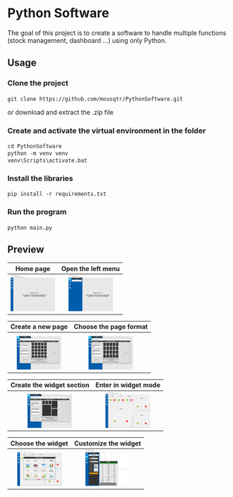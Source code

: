 # Python Software

The goal of this project is to create a software to handle multiple functions (stock management, dashboard ...) using only Python.

## Usage
### Clone the project
```
git clone https://github.com/mousqtr/PythonSoftware.git
```
or download and extract the .zip file

### Create and activate the virtual environment in the folder
```
cd PythonSoftware
python -m venv venv
venv\Scripts\activate.bat
```
### Install the libraries 
```
pip install -r requirements.txt
```
### Run the program
```
python main.py
```

## Preview
Home page           |  Open the left menu
:-------------------------:|:-------------------------:
<img src="/resources/images/image1.png?raw=true" alt="preview" style="width: 100px;"/>  |  <img src="/resources/images/image2.png?raw=true" alt="preview" style="width: 100px;"/>

Create a new page          |  Choose the page format
:-------------------------:|:-------------------------:
<img src="/resources/images/image3.png?raw=true" alt="preview" style="width: 100px;"/>  |  <img src="/resources/images/image4.png?raw=true" alt="preview" style="width: 100px;"/>

Create the widget section        |  Enter in widget mode
:-------------------------:|:-------------------------:
<img src="/resources/images/image5.png?raw=true" alt="preview" style="width: 100px;"/>  |  <img src="/resources/images/image6.png?raw=true" alt="preview" style="width: 100px;"/>

Choose the widget        |  Customize the widget
:-------------------------:|:-------------------------:
<img src="/resources/images/image7.png?raw=true" alt="preview" style="width: 100px;"/>  |  <img src="/resources/images/image8.png?raw=true" alt="preview" style="width: 100px;"/>
